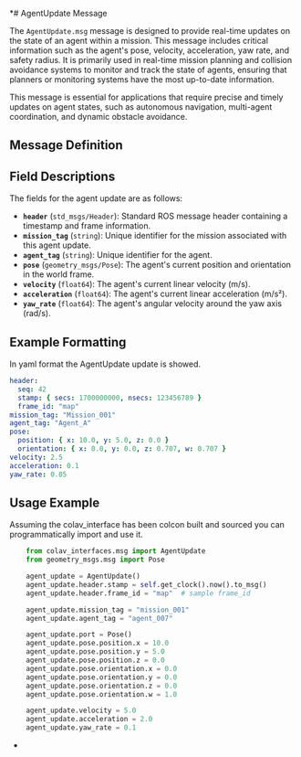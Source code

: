 *# AgentUpdate Message

The `AgentUpdate.msg` message is designed to provide real-time updates on the state of an agent within a mission. This message includes critical information such as the agent's pose, velocity, acceleration, yaw rate, and safety radius. It is primarily used in real-time mission planning and collision avoidance systems to monitor and track the state of agents, ensuring that planners or monitoring systems have the most up-to-date information.

This message is essential for applications that require precise and timely updates on agent states, such as autonomous navigation, multi-agent coordination, and dynamic obstacle avoidance.

## Message Definition
## Field Descriptions
The fields for the agent update are as follows:

- **`header`** (`std_msgs/Header`): Standard ROS message header containing a timestamp and frame information.
- **`mission_tag`** (`string`): Unique identifier for the mission associated with this agent update.
- **`agent_tag`** (`string`): Unique identifier for the agent.
- **`pose`** (`geometry_msgs/Pose`): The agent's current position and orientation in the world frame.
- **`velocity`** (`float64`): The agent's current linear velocity (m/s).
- **`acceleration`** (`float64`): The agent's current linear acceleration (m/s²).
- **`yaw_rate`** (`float64`): The agent's angular velocity around the yaw axis (rad/s).

## Example Formatting
In yaml format the AgentUpdate update is showed.

```yaml
header:
  seq: 42
  stamp: { secs: 1700000000, nsecs: 123456789 }
  frame_id: "map"
mission_tag: "Mission_001"
agent_tag: "Agent_A"
pose:
  position: { x: 10.0, y: 5.0, z: 0.0 }
  orientation: { x: 0.0, y: 0.0, z: 0.707, w: 0.707 }
velocity: 2.5
acceleration: 0.1
yaw_rate: 0.05
```

## Usage Example
Assuming the colav_interface has been colcon built and sourced you can programmatically import and use it.

```python
    from colav_interfaces.msg import AgentUpdate
    from geometry_msgs.msg import Pose

    agent_update = AgentUpdate()
    agent_update.header.stamp = self.get_clock().now().to_msg()
    agent_update.header.frame_id = "map"  # sample frame_id

    agent_update.mission_tag = "mission_001"
    agent_update.agent_tag = "agent_007"

    agent_update.port = Pose()
    agent_update.pose.position.x = 10.0
    agent_update.pose.position.y = 5.0
    agent_update.pose.position.z = 0.0
    agent_update.pose.orientation.x = 0.0
    agent_update.pose.orientation.y = 0.0
    agent_update.pose.orientation.z = 0.0
    agent_update.pose.orientation.w = 1.0

    agent_update.velocity = 5.0
    agent_update.acceleration = 2.0
    agent_update.yaw_rate = 0.1
```

*
